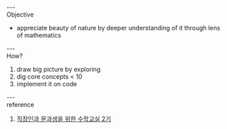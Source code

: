 ---\
Objective

- appreciate beauty of nature by deeper understanding of it through lens of mathematics



---\
How?

1. draw big picture by exploring
2. dig core concepts < 10
3. implement it on code 



---\
reference

1. [직장인과 문과생을 위한 수학교실 2기](https://www.youtube.com/playlist?list=PL4m4z_pFWq2pHnFFpE25LT4kR6_3jv5CY)
